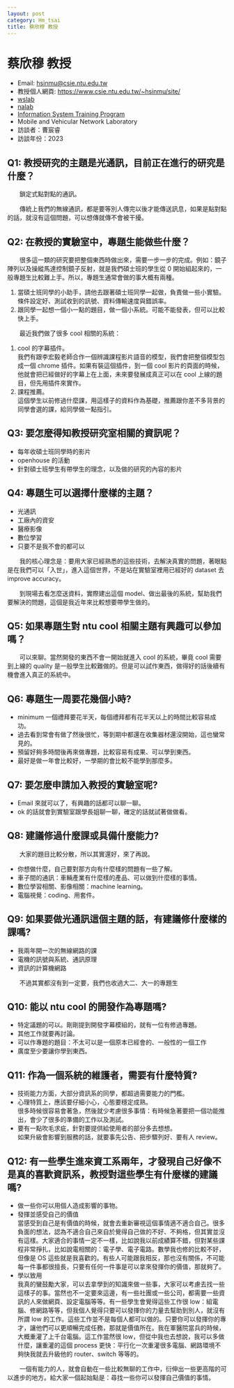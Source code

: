 ```yaml
---
layout: post
category: Hm_tsai
title: 蔡欣穆 教授
---
```


# 蔡欣穆 教授

- Email: hsinmu@csie.ntu.edu.tw
- 教授個人網頁: <https://www.csie.ntu.edu.tw/~hsinmu/site/>
- [wslab](https://wslab.csie.ntu.edu.tw/)
- [nalab](http://nalab.csie.ntu.edu.tw/)
- [Information System Training Program](https://train.csie.ntu.edu.tw/train/)
- Mobile and Vehicular Network Laboratory
- 訪談者：曹宸睿
- 訪談年份：2023

## Q1: 教授研究的主題是光通訊，目前正在進行的研究是什麼？

&emsp;&emsp;鎖定式點對點的通訊。

&emsp;&emsp;傳統上我們的無線通訊，都是要等別人傳完以後才能傳送訊息，如果是點對點的話，就沒有這個問題，可以想傳就傳不會被干擾。

## Q2: 在教授的實驗室中，專題生能做些什麼？

&emsp;&emsp;很多這一類的研究要把整個東西時做出來，需要一步一步的完成。例如：鏡子陣列以及操縱馬達控制鏡子反射，就是我們碩士班的學生從 0 開始組起來的，一般專題生比較難上手。所以，專題生通常會做的事大概有兩種。

1.  當碩士班同學的小助手，請他去跟著碩士班同學一起做，負責做一些小實驗。條件設定好、測試收到的訊號、資料傳輸速度與錯誤率。
2.  跟同學一起想一個小一點的題目，做一個小系統。可能不能發表，但可以比較快上手。

&emsp;&emsp;最近我們做了很多 cool 相關的系統：

1.  cool 的字幕插件。\
我們有跟李宏毅老師合作一個辨識課程影片語音的模型，我們會把整個模型包成一個 chrome 插件。如果有裝這個插件，到一個 cool 影片的頁面的時候，他就會把已經做好的字幕上在上面，未來要發展成真正可以在 cool 上線的題目，但先用插件來實作。
2.  課程推薦。\
這個學生以前修過什麼課，用這樣子的資料作為基礎，推薦跟你差不多背景的同學會選的課，給同學做一點指引。

## Q3: 要怎麼得知教授研究室相關的資訊呢？

- 每年收碩士班同學時的影片
- openhouse 的活動
- 針對碩士班學生有帶學生的理念，以及做的研究的內容的影片

## Q4: 專題生可以選擇什麼樣的主題？

- 光通訊
- 工廠內的資安
- 醫療影像
- 數位學習
- 只要不是我不會的都可以

&emsp;&emsp;我的核心理念是：要用大家已經熟悉的這些技術，去解決真實的問題，著眼點是在我們可以「入世」，進入這個世界，不是站在實驗室裡用已經好的 dataset 去 improve accuracy。

&emsp;&emsp;到現場去看怎麼送資料，實際建出這個 model、做出最後的系統，幫助我們要解決的問題，這個是我近年來比較想要帶學生做的。

## Q5: 如果專題生對 ntu cool 相關主題有興趣可以參加嗎？

&emsp;&emsp;可以來聊。當然開發的東西不會一開始就進入 cool 的系統，畢竟 cool 需要到上線的 quality 是一般學生比較難做的。但是可以試作東西，做得好的話後續有機會進入真正的系統中。

## Q6: 專題生一周要花幾個小時?

- minimum 一個禮拜要花半天，每個禮拜都有花半天以上的時間比較容易成功。
- 過去看到常會有做了然後很忙，等到期中都還在收集器材還沒開始，這也蠻常見的。
- 預留好夠多時間後再來做專題，比較容易有成果、可以學到東西。
- 最好是做一年會比較好，一學期的會比較不能學到那麼多。

## Q7: 要怎麼申請加入教授的實驗室呢?

- Email 來就可以了，有興趣的話都可以聊一聊。
- ok 的話就會到實驗室跟學長姐聊一聊，確定的話就試著做做看。

## Q8: 建議修過什麼課或具備什麼能力?

&emsp;&emsp;大家的題目比較分散，所以其實還好，來了再說。

- 你想做什麼，自己要對那方向有什麼樣的問題有一些了解。
- 車子間的通訊：車輛產業有什麼樣的產品、可以做到什麼樣的事情。
- 數位學習相關、影像相關：machine learning。
- 電腦視覺：coding、用套件。

## Q9: 如果要做光通訊這個主題的話，有建議修什麼樣的課嗎?

- 我兩年開一次的無線網路的課
- 電機的訊號與系統、通訊原理
- 資訊的計算機網路

&emsp;&emsp;不過其實都沒有到一定要，我們也收過大二、大一的專題生

## Q10: 能以 ntu cool 的開發作為專題嗎?

- 特定議題的可以。剛剛提到開發字幕模組的，就有一位有修過專題。
- 其他工作就要再討論。
- 可以作專題的題目：不太可以是一個原本已經會的、一般性的一個工作
- 廣度至少要讓你學到東西。

## Q11: 作為一個系統的維護者，需要有什麼特質?

- 技術能力方面，大部分資訊系的同學，都超過需要能力的門檻。
- 心理特質上，應該要仔細小心，心態要穩定成熟。\
  很多時候很容易會著急，然後就少考慮很多事情：有時候急著要把一個功能推出，會少了很多的準備的工作以及測試。
- 要有一點吹毛求疵，針對要提供給使用者的部分多去想想。\
  如果升級會影響到服務的話，就要事先公告、把步驟列好、要有人 review。

## Q12: 有一些學生進來資工系兩年，才發現自己好像不是真的喜歡資訊系，教授對這些學生有什麼樣的建議嗎?

- 做一些你可以用個人造成影響的事物。
- 發揮並感受自己的價值\
  當感受到自己是有價值的時候，就會去重新審視這個事情適不適合自己。很多負面的想法，認為不適合自己來自於覺得自己做的不好、不夠格，但其實並沒有這樣。大家適合的事情一定不一樣，比如說我以前成績算不錯，但對某些課程非常掙扎，比如說電相關的：電子學、電子電路。數學我也修的比較不好，但像是 OS 這些就是我喜歡的。有些人可能跟我相反，那也沒有關係，不可能每一件事都很擅長，只要有任何一件事是可以拿來發揮你的價值，那就夠了。
- 學以致用\
  我真的蠻鼓勵大家，可以去拿學到的知識來做一些事，大家可以考慮去找一些這樣子的事。當然也不一定要來這邊，有一些社團或一些公司，都需要一些資訊的人來做網頁、設定電腦等等。有一些學生會覺得這些工作很 low：組電腦、修網路等等，但我個人覺得只要可以發揮你的力量去幫助到別人，就沒有所謂 low 的工作。這些工作並不是每個人都可以做的。只要你可以發揮你的專才，讓他們可以更順暢完成任務，那就是價值所在。我在軍醫院當兵的時候，大概重灌了上千台電腦。這工作當然很 low，但從中我也去想說，我可以多做什麼，讓重灌的這個 process 更快：平行化一次重灌很多電腦、網路環境不夠快我就去升級他的 router、switch 等等的。

&emsp;&emsp;一個有能力的人，就會自動在一些比較無聊的工作中，衍伸出一些更高階的可以進步的地方。給大家一個起始點是：尋找一些你可以發揮自己價值的事情。

